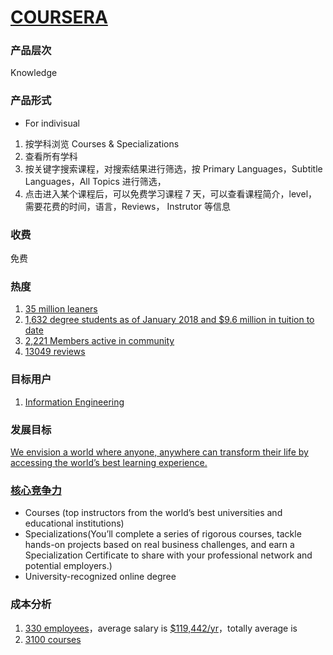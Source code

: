 # [COURSERA](https://www.coursera.org/)

### 产品层次
Knowledge


### 产品形式
* For indivisual

1. 按学科浏览 Courses & Specializations
2. 查看所有学科
3. 按关键字搜索课程，对搜索结果进行筛选，按 Primary Languages，Subtitle Languages，All Topics 进行筛选，
4. 点击进入某个课程后，可以免费学习课程 7 天，可以查看课程简介，level， 需要花费的时间，语言，Reviews， Instrutor 等信息


### 收费
免费

### 热度
1. [35 million leaners](https://about.coursera.org/)
2. [1,632 degree students as of January 2018 and $9.6 million in tuition to date](https://www.class-central.com/report/coursera-2018-year-review/)
3. [ 2,221 Members active in community](https://coursera.community/)
4. [13049 reviews](https://www.coursera.org/learn/python/reviews)
### 目标用户
1. [ Information Engineering ](https://coursera.community/members/king-aloush-205)

### 发展目标
[We envision a world where anyone, anywhere can transform their life by accessing the world’s best learning experience.](https://about.coursera.org/)

### [核心竞争力](https://about.coursera.org/)
* Courses (top instructors from the world’s best universities and educational institutions)
* Specializations(You’ll complete a series of rigorous courses, tackle hands-on projects based on real business challenges, and earn a Specialization Certificate to share with your professional network and potential employers.)
* University-recognized online degree

### 成本分析
1. [330 employees](https://www.class-central.com/report/coursera-2018-year-review/)，average salary is [$119,442/yr](https://www.sokanu.com/careers/software-engineer/salary/california/)，totally average is 
2. [3100 courses](https://www.class-central.com/report/coursera-2018-year-review/)
